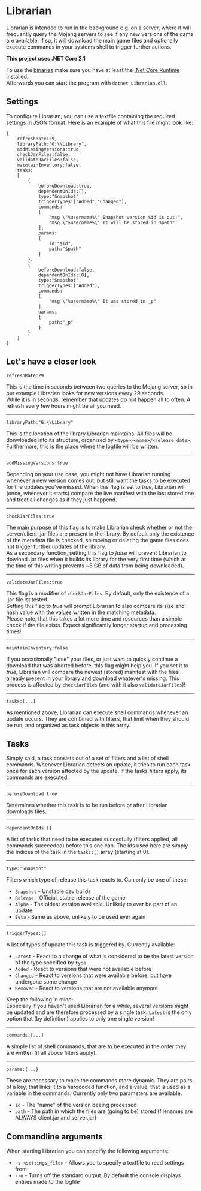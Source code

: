 # Librarian

Librarian is intended to run in the background e.g. on a server,
where it will frequently query the Mojang servers to see if any new versions of the game are available.
If so, it will download the main game files and optionally execute commands in your systems shell
to trigger further actions.

**This project uses .NET Core 2.1**

To use the [binaries](https://github.com/Wubbi/Librarian/releases) make sure you have at least the [.Net Core Runtime](https://dotnet.microsoft.com/download) installed.  
Afterwards you can start the program with `dotnet Librarian.dll`.

## Settings

To configure Librarian, you can use a textfile containing the required settings in JSON format.
Here is an example of what this file might look like:

```JSONiq
{
	refreshRate:29,
	libraryPath:"G:\\Library",
	addMissingVersions:true,
	checkJarFiles:false,
	validateJarFiles:false,
	maintainInventory:false,
	tasks:
	[
		{
			beforeDownload:true,
			dependentOnIds:[],
			type:"Snapshot",
			triggerTypes:["Added","Changed"],
			commands:
			[
				"msg \"%username%\" Snapshot version $id is out!",
				"msg \"%username%\" It will be stored in $path"
			],
			params:
			{
				id:"$id",
				path:"$path"
			}
		},
		{
			beforeDownload:false,
			dependentOnIds:[0],
			type:"Snapshot",
			triggerTypes:["Added"],
			commands:
			[
				"msg \"%username%\" It was stored in _p"
			],
			params:
			{
				path:"_p"
			}
		}
	]
}
```

**Let's have a closer look**
---

```JSONiq
refreshRate:29
```
This is the time in seconds between two queries to the Mojang server, so in our example Librarian looks for new versions every 29 seconds.  
While it is in seconds, remember that updates do not happen all to often. A refresh every few hours might be all you need.

---

```JSONiq
libraryPath:"G:\\Library"
```
This is the location of the library Librarian maintains. All files will be donwloaded into its structure,
organized by `<type>/<name>/<release_date>`.  
Furthermore, this is the place where the logfile will be written.

---

```JSONiq
addMissingVersions:true
```
Depending on your use case, you might not have Librarian running whenever a new version comes out, but still want
the tasks to be executed for the updates you've missed. When this flag is set to *true*, Librarian will (once, whenever it starts) compare the 
live manifest with the last stored one and treat all changes as if they just happend.

---

```JSONiq
checkJarFiles:true
```
The main purpose of this flag is to make Librarian check whether or not the server/client .jar files are present in the library. 
By default only the existence of the metadata file is checked, so moving or deleting the game files does not trigger further updates of the library.  
As a secondary function, setting this flag to *false* will prevent Librarian to dowload .jar files when it builds its library 
for the very first time (which at the time of this writing prevents ~8 GB of data from being downloaded).

---

```JSONiq
validateJarFiles:true
```
This flag is a modifier of `checkJarFiles`. By default, only the existence of a .jar file ist tested.  
Setting this flag to *true* will prompt Librarian to also compare its size and hash value with the values written in the matching metadata.  
Please note, that this takes a lot more time and resources than a simple check if the file exists. Expect significantly longer startup and processing times!

---

```JSONiq
maintainInventory:false
```
If you occasionally "lose" your files, or just want to quickly continue a download that was aborted before, this flag might help you. 
If you set it to *true*, Librarian will compare the newest (stored) manifest with the files already present in your library and download whatever's missing. 
This process is affected by `checkJarFiles` (and with it also `validateJarFiles`)!

---

```JSONiq
tasks:[...]
```
As mentioned above, Librarian can execute shell commands whenever an update occurs. They are combined with filters,
that limit when they should be run, and organized as task objects in this array.

## Tasks

Simply said, a task consists out of a set of filters and a list of shell commands.
Whenever Librarian detects an update, it tries to run each task once for each version affected by the update.
If the tasks filters apply, its commands are executed.

---

```JSONiq
beforeDownload:true
```
Determines whether this task is to be run before or after Librarian downloads files.

---

```JSONiq
dependentOnIds:[]
```
A list of tasks that need to be executed succesfully (filters applied, all commands succeeded) before this one can.
The Ids used here are simply the indices of the task in the `tasks:[]` array (starting at 0).

---

```JSONiq
type:"Snapshot"
```
Filters which type of release this task reacts to. Can only be one of these:
- `Snapshot` - Unstable dev builds
- `Release` - Official, stable release of the game
- `Alpha` - The oldest version available. Unlikely to ever be part of an update
- `Beta` - Same as above, unlikely to be used ever again

---

```JSONiq
triggerTypes:[]
```
A list of types of update this task is triggered by. Currently available:
- `Latest` - React to a change of what is considered to be the latest version of the type specified by `type`
- `Added` - React to versions that were not available before
- `Changed` - React to versions that were available before, but have undergone some change
- `Removed` - React to versions that are not available anymore  

Keep the following in mind:  
Especially if you haven't used Librarian for a while, several versions might be updated and are therefore processed by a single task.
`Latest` is the only option that (by definition) applies to only one single version!

---

```JSONiq
commands:[...]
```
A simple list of shell commands, that are to be executed in the order they are written (if all above filters apply).

---

```JSONiq
params:{...}
```
These are necessary to make the commands more dynamic. They are pairs of a key, that links it to a hardcoded function,
and a value, that is used as a variable in the commands. Currently only two parameters are available:
- `id` - The "name" of the version beeing processed
- `path` - The path in which the files are (going to be) stored (filenames are ALWAYS client.jar and server.jar)


## Commandline arguments

When starting Librarian you can specifiy the following arguments:
- `-s <settings_file>` - Allows you to specify a textfile to read settings from
- `--o` - Turns off the standard output. By default the console displays entries made to the logfile

